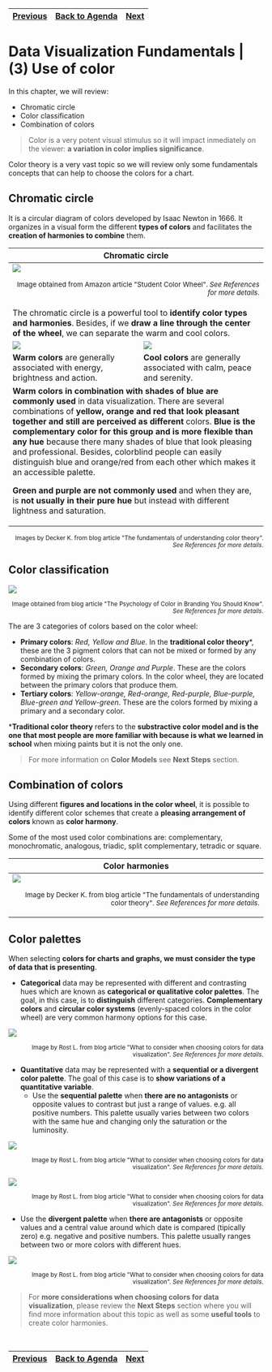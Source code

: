 | [Previous](./02-DV-Encode-Data.md) | [Back to Agenda](./DataViz_Index.md)  | [Next](./04-DV-Design-Principles.md) |
| :---------|:----------:|---------: |

# Data Visualization Fundamentals | (3) Use of color

In this chapter, we will review:
- Chromatic circle
- Color classification
- Combination of colors

> Color is a very potent visual stimulus so it will impact inmediately on the viewer: **a variation in color implies significance**.

Color theory is a very vast topic so we will review only some fundamentals concepts that can help to choose the colors for a chart.

## Chromatic circle

  It is a circular diagram of colors developed by Isaac Newton in 1666. It organizes in a visual form the different **types of colors** and facilitates the **creation of harmonies to combine** them.

<table>
<thead>
  <tr>
    <th colspan="2">Chromatic circle</th>
  </tr>
</thead>
<tbody>
  <tr>
    <td colspan="2"><img src="./img/03-Color/Color%20wheel.jpg">
    <p align="right">
      <sub>Image obtained from Amazon article "Student Color Wheel". <i>See References for more details</i>.</sub>
    </p>
    </td>
  </tr>
  <tr>
    <td colspan="2">The chromatic circle is a powerful tool to <b>identify color types and harmonies</b>. Besides, if we <b>draw a line through the center of the wheel</b>, we can separate the warm and cool colors.</td>
  </tr>
  <tr>
    <td><img src="./img/03-Color/Warm%20colors.png"></td>
    <td><img src="./img/03-Color/Cool%20colors.png"></td>
  </tr>
  <tr>
    <td><b>Warm colors</b> are generally associated with energy, brightness and action.</td>
    <td><b>Cool colors</b> are generally associated with calm, peace and serenity.</td>
  </tr>
  <tr>
  <td colspan="2">
   <b>Warm colors in combination with shades of blue are commonly used</b> in data visualization. There are several combinations of <b>yellow, orange and red that look pleasant together and still are perceived as different</b> colors. <b>Blue is the complementary color for this group and is more flexible than any hue</b> because there many shades of blue that look pleasing and professional. Besides, colorblind people can easily distinguish blue and orange/red from each other which makes it an accessible palette.

  <b>Green and purple are not commonly used</b> and when they are, is <b>not usually in their pure hue</b> but instead with different lightness and saturation.
  
  </td>
  </tr>
</tbody>
</table>
<p align="right">
      <sub>Images by Decker K. from blog article "The fundamentals of understanding color theory". <i>See References for more details</i>.</sub>
</p>

## Color classification

<img src="./img/03-Color/Fundamental%20types.jpg">
<p align="right">
      <sub>Image obtained from blog article "The Psychology of Color in Branding You Should Know". <i>See References for more details</i>.</sub>
</p>

The are 3 categories of colors based on the color wheel:
- **Primary colors**: *Red, Yellow and Blue*. In the **traditional color theory***, these are the 3 pigment colors that can not be mixed or formed by any combination of colors.
- **Secondary colors**: *Green, Orange and Purple*. These are the colors formed by mixing the primary colors. In the color wheel, they are located between the primary colors that produce them.
- **Tertiary colors**: *Yellow-orange, Red-orange, Red-purple, Blue-purple, Blue-green and Yellow-green*. These are the colors formed by mixing a primary and a secondary color. 

***Traditional color theory** refers to the **substractive color model and is the one that most people are more familiar with because is what we learned in school** when mixing paints but it is not the only one. 

>For more information on <b>Color Models</b> see <b>Next Steps</b> section.


## Combination of colors

Using different **figures and locations in the color wheel**, it is possible to identify different color schemes that create a **pleasing arrangement of colors** known as **color harmony**. 

Some of the most used color combinations are: complementary, monochromatic, analogous, triadic, split complementary, tetradic or square.

<table>
<thead>
  <tr>
    <th colspan="2">Color harmonies</th>
  </tr>
</thead>
<tbody>
  <tr>
    <td colspan="2" rowspan="2"><img src="./img/03-Color/Harmonies.png">
      <p align="right">
      <sub>Image by Decker K. from blog article "The fundamentals of understanding color theory". <i>See References for more details</i>.</sub>
    </p>
    </td>
  </tr>
  <tr>
  </tr>
</tbody>
</table>

## Color palettes

When selecting **colors for charts and graphs, we must consider the type of data that is presenting**.
- **Categorical** data may be represented with different and contrasting hues which are known as **categorical or qualitative color palettes**. The goal, in this case, is to **distinguish** different categories. **Complementary colors** and **circular color systems** (evenly-spaced colors in the color wheel) are very common harmony options for this case.

<img src="./img/03-Color/Categorical%20palette.png">
<p align="right">
      <sub>Image by Rost L. from blog article "What to consider when choosing colors for data visualization". <i>See References for more details</i>.</sub>
</p>
  
- **Quantitative** data may be represented with a **sequential or a divergent color palette**. The goal of this case is to **show variations of a quantitative variable**.
  - Use the **sequential palette** when **there are no antagonists** or opposite values to contrast but just a range of values. e.g. all positive numbers. This palette usually varies between two colors with the same hue and changing only the saturation or the luminosity.

<img src="./img/03-Color/Light%20Gradient.png">
<p align="right">
      <sub>Image by Rost L. from blog article "What to consider when choosing colors for data visualization". <i>See References for more details</i>.</sub>
</p>
<img src="./img/03-Color/Hue%20Gradient.png">
<p align="right">
      <sub>Image by Rost L. from blog article "What to consider when choosing colors for data visualization". <i>See References for more details</i>.</sub>
</p>

  - Use the **divergent palette** when **there are antagonists** or opposite values and a central value around which date is compared (tipically zero) e.g. negative and positive numbers. This palette usually ranges between two or more colors with different hues.
  
<img src="./img/03-Color/Divergent.png">
<p align="right">
      <sub>Image by Rost L. from blog article "What to consider when choosing colors for data visualization". <i>See References for more details</i>.</sub>
</p>

> For **more considerations when choosing colors for data visualization**, please review the **Next Steps** section where you will find more information about this topic as well as some **useful tools** to create color harmonies.
  
&nbsp;

| [Previous](./02-DV-Encode-Data.md) | [Back to Agenda](./DataViz_Index.md)  | [Next](./04-DV-Design-Principles.md) |
| :---------|:----------:|---------: |



